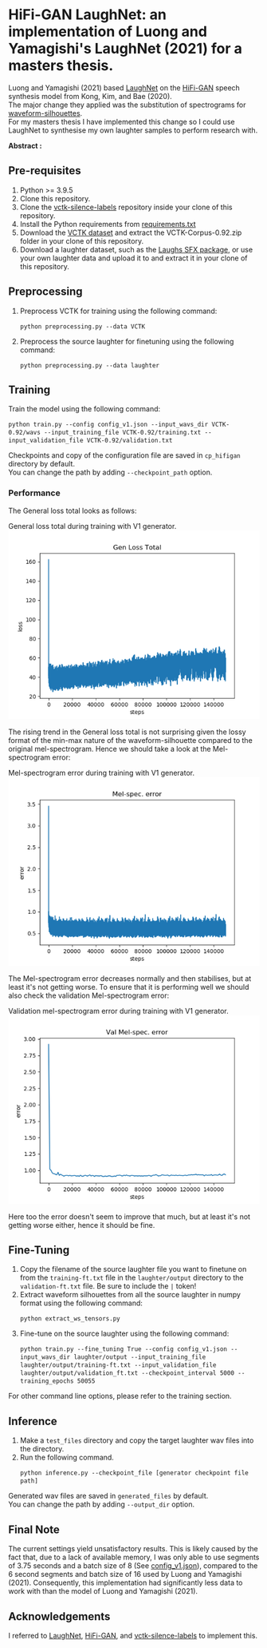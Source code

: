 # HiFi-GAN LaughNet: an implementation of Luong and Yamagishi's LaughNet (2021) for a masters thesis.

Luong and Yamagishi (2021) based [LaughNet](https://arxiv.org/abs/2110.04946) on the [HiFi-GAN](https://arxiv.org/abs/2010.05646) speech synthesis model from Kong, Kim, and Bae (2020).<br/>
The major change they applied was the substitution of spectrograms for [waveform-silhouettes](https://github.com/nii-yamagishilab/waveform-silhouette-module).<br/>
For my masters thesis I have implemented this change so I could use LaughNet to synthesise my own laughter samples to perform research with.

**Abstract :**



## Pre-requisites
1. Python >= 3.9.5
2. Clone this repository.
3. Clone the [vctk-silence-labels](https://github.com/nii-yamagishilab/vctk-silence-labels) repository inside your clone of this repository.
4. Install the Python requirements from [requirements.txt](requirements.txt)
5. Download the [VCTK dataset](https://datashare.ed.ac.uk/handle/10283/3443) and extract the VCTK-Corpus-0.92.zip folder in your clone of this repository.
6. Download a laughter dataset, such as the [Laughs SFX package](https://assetstore.unity.com/packages/audio/sound-fx/voices/laughs-sfx-111509), or use your own laughter data and upload it to and extract it in your clone of this repository.

## Preprocessing
1. Preprocess VCTK for training using the following command:
	```
	python preprocessing.py --data VCTK
	```
2. Preprocess the source laughter for finetuning using the following command:
	```
	python preprocessing.py --data laughter
	```

## Training
Train the model using the following command:
```
python train.py --config config_v1.json --input_wavs_dir VCTK-0.92/wavs --input_training_file VCTK-0.92/training.txt --input_validation_file VCTK-0.92/validation.txt
```

Checkpoints and copy of the configuration file are saved in `cp_hifigan` directory by default.<br>
You can change the path by adding `--checkpoint_path` option.

### Performance
The General loss total looks as follows:  

General loss total during training with V1 generator.<br>
![General loss total](./GLT.png)

The rising trend in the General loss total is not surprising given the lossy format of the min-max nature of the waveform-silhouette compared to the original mel-spectrogram.
Hence we should take a look at the Mel-spectrogram error:

Mel-spectrogram error during training with V1 generator.<br>
![Mel-spectrogram error](./MSE.png)

The Mel-spectrogram error decreases normally and then stabilises, but at least it's not getting worse.
To ensure that it is performing well we should also check the validation Mel-spectrogram error:

Validation mel-spectrogram error during training with V1 generator.<br>
![validation Mel-spectrogram error](./VMSE.png)

Here too the error doesn't seem to improve that much, but at least it's not getting worse either, hence it should be fine.

## Fine-Tuning
1. Copy the filename of the source laughter file you want to finetune on from the `training-ft.txt` file in the `laughter/output` directory to the `validation-ft.txt` file. Be sure to include the `|` token!
2. Extract waveform silhouettes from all the source laughter in numpy format using the following command:
    ```
    python extract_ws_tensors.py
    ```
3. Fine-tune on the source laughter using the following command: 
    ```
    python train.py --fine_tuning True --config config_v1.json --input_wavs_dir laughter/output --input_training_file laughter/output/training-ft.txt --input_validation_file laughter/output/validation_ft.txt --checkpoint_interval 5000 --training_epochs 50055
    ```

For other command line options, please refer to the training section.

## Inference
1. Make a `test_files` directory and copy the target laughter wav files into the directory.
2. Run the following command.
    ```
    python inference.py --checkpoint_file [generator checkpoint file path]
    ```
Generated wav files are saved in `generated_files` by default.<br>
You can change the path by adding `--output_dir` option.

## Final Note
The current settings yield unsatisfactory results. This is likely caused by the fact that, due to a lack of available memory, I was only able to use segments of 3.75 seconds and a batch size of 8 (See [config_v1.json](./config_v1.json)), compared to the 6 second segments and batch size of 16 used by Luong and Yamagishi (2021).
Consequently, this implementation had significantly less data to work with than the model of Luong and Yamagishi (2021).

## Acknowledgements
I referred to [LaughNet](https://arxiv.org/abs/2110.04946), [HiFi-GAN](https://arxiv.org/abs/2010.05646),
and [vctk-silence-labels](https://github.com/nii-yamagishilab/vctk-silence-labels) to implement this.
